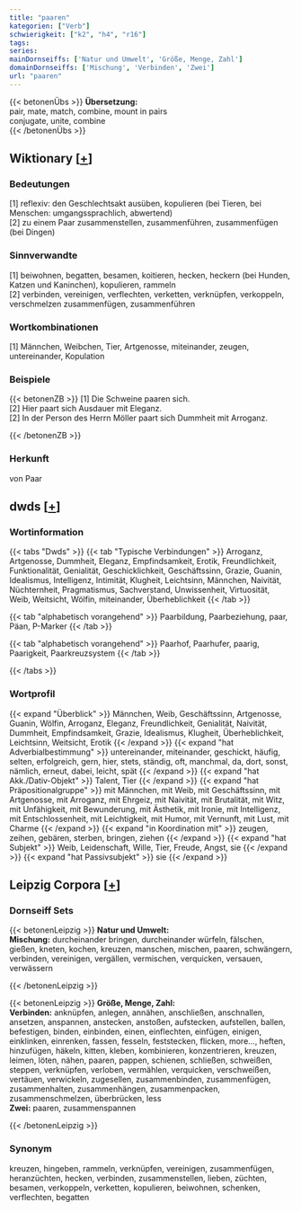```yaml
---
title: "paaren"
kategorien: ["Verb"]
schwierigkeit: ["k2", "h4", "r16"]
tags:
series:
mainDornseiffs: ['Natur und Umwelt', 'Größe, Menge, Zahl']
domainDornseiffs: ['Mischung', 'Verbinden', 'Zwei']
url: "paaren"
---
```


{{< betonenÜbs >}}
**Übersetzung:**  
pair, mate, match, combine, mount in pairs  
conjugate, unite, combine  
{{< /betonenÜbs >}}

## Wiktionary [[+](https://de.wiktionary.org/wiki/paaren)]

### Bedeutungen
[1] reflexiv: den Geschlechtsakt ausüben, kopulieren (bei Tieren, bei Menschen: umgangssprachlich, abwertend)  
[2] zu einem Paar zusammenstellen, zusammenführen, zusammenfügen (bei Dingen)  

### Sinnverwandte
[1] beiwohnen, begatten, besamen, koitieren, hecken, heckern (bei Hunden, Katzen und Kaninchen), kopulieren, rammeln  
[2] verbinden, vereinigen, verflechten, verketten, verknüpfen, verkoppeln, verschmelzen zusammenfügen, zusammenführen  

### Wortkombinationen
[1] Männchen, Weibchen, Tier, Artgenosse, miteinander, zeugen, untereinander, Kopulation  

### Beispiele
{{< betonenZB >}}
[1] Die Schweine paaren sich.  
[2] Hier paart sich Ausdauer mit Eleganz.  
[2] In der Person des Herrn Möller paart sich Dummheit mit Arroganz.  

{{< /betonenZB >}}
### Herkunft
von Paar  



## dwds [[+](https://www.dwds.de/wb/paaren)]

### Wortinformation
{{< tabs "Dwds" >}}
{{< tab "Typische Verbindungen" >}}
Arroganz, Artgenosse, Dummheit, Eleganz, Empfindsamkeit, Erotik, Freundlichkeit, Funktionalität, Genialität, Geschicklichkeit, Geschäftssinn, Grazie, Guanin, Idealismus, Intelligenz, Intimität, Klugheit, Leichtsinn, Männchen, Naivität, Nüchternheit, Pragmatismus, Sachverstand, Unwissenheit, Virtuosität, Weib, Weitsicht, Wölfin, miteinander, Überheblichkeit
{{< /tab >}}

{{< tab "alphabetisch vorangehend" >}}
Paarbildung, Paarbeziehung, paar, Päan, P-Marker
{{< /tab >}}

{{< tab "alphabetisch vorangehend" >}}
Paarhof, Paarhufer, paarig, Paarigkeit, Paarkreuzsystem
{{< /tab >}}

{{< /tabs >}}

### Wortprofil
{{< expand "Überblick" >}} Männchen, Weib, Geschäftssinn, Artgenosse, Guanin, Wölfin, Arroganz, Eleganz, Freundlichkeit, Genialität, Naivität, Dummheit, Empfindsamkeit, Grazie, Idealismus, Klugheit, Überheblichkeit, Leichtsinn, Weitsicht, Erotik {{< /expand >}}
{{< expand "hat Adverbialbestimmung" >}} untereinander, miteinander, geschickt, häufig, selten, erfolgreich, gern, hier, stets, ständig, oft, manchmal, da, dort, sonst, nämlich, erneut, dabei, leicht, spät {{< /expand >}}
{{< expand "hat Akk./Dativ-Objekt" >}} Talent, Tier {{< /expand >}}
{{< expand "hat Präpositionalgruppe" >}} mit Männchen, mit Weib, mit Geschäftssinn, mit Artgenosse, mit Arroganz, mit Ehrgeiz, mit Naivität, mit Brutalität, mit Witz, mit Unfähigkeit, mit Bewunderung, mit Ästhetik, mit Ironie, mit Intelligenz, mit Entschlossenheit, mit Leichtigkeit, mit Humor, mit Vernunft, mit Lust, mit Charme {{< /expand >}}
{{< expand "in Koordination mit" >}} zeugen, zeihen, gebären, sterben, bringen, ziehen {{< /expand >}}
{{< expand "hat Subjekt" >}} Weib, Leidenschaft, Wille, Tier, Freude, Angst, sie {{< /expand >}}
{{< expand "hat Passivsubjekt" >}} sie {{< /expand >}}

## Leipzig Corpora [[+](https://corpora.uni-leipzig.de/en/res?word=paaren&corpusId=deu_newscrawl-public_2018)]

### Dornseiff Sets
{{< betonenLeipzig >}}
**Natur und Umwelt:**  
**Mischung:** durcheinander bringen, durcheinander würfeln, fälschen, gießen, kneten, kochen, kreuzen, manschen, mischen, paaren, schwängern, verbinden, vereinigen, vergällen, vermischen, verquicken, versauen, verwässern  

{{< /betonenLeipzig >}}


{{< betonenLeipzig >}}
**Größe, Menge, Zahl:**  
**Verbinden:** anknüpfen, anlegen, annähen, anschließen, anschnallen, ansetzen, anspannen, anstecken, anstoßen, aufstecken, aufstellen, ballen, befestigen, binden, einbinden, einen, einflechten, einfügen, einigen, einklinken, einrenken, fassen, fesseln, feststecken, flicken, more..., heften, hinzufügen, häkeln, kitten, kleben, kombinieren, konzentrieren, kreuzen, leimen, löten, nähen, paaren, pappen, schienen, schließen, schweißen, steppen, verknüpfen, verloben, vermählen, verquicken, verschweißen, vertäuen, verwickeln, zugesellen, zusammenbinden, zusammenfügen, zusammenhalten, zusammenhängen, zusammenpacken, zusammenschmelzen, überbrücken, less  
**Zwei:** paaren, zusammenspannen  

{{< /betonenLeipzig >}}

### Synonym
kreuzen, hingeben, rammeln, verknüpfen, vereinigen, zusammenfügen, heranzüchten, hecken, verbinden, zusammenstellen, lieben, züchten, besamen, verkoppeln, verketten, kopulieren, beiwohnen, schenken, verflechten, begatten

